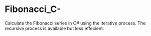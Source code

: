 # Fibonacci_C-
Calculate the Fibonacci series in C# using the iterative process.  The recursive process is available but less effecient.
